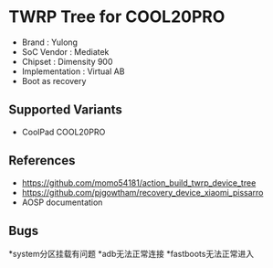 # TWRP Tree for COOL20PRO
* Brand : Yulong
* SoC Vendor : Mediatek
* Chipset : Dimensity 900
* Implementation : Virtual AB
* Boot as recovery

## Supported Variants
* CoolPad COOL20PRO

## References
* https://github.com/momo54181/action_build_twrp_device_tree
* https://github.com/pjgowtham/recovery_device_xiaomi_pissarro
* AOSP documentation

## Bugs
*system分区挂载有问题
*adb无法正常连接
*fastboots无法正常进入
